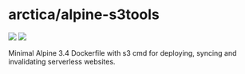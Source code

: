 # arctica/alpine-s3tools

[![](https://images.microbadger.com/badges/image/arctica/alpine-s3cmd.svg)](https://microbadger.com/images/arctica/alpine-s3cmd)
[![](https://images.microbadger.com/badges/version/arctica/alpine-s3cmd.svg)](https://microbadger.com/images/arctica/alpine-s3cmd)

Minimal Alpine 3.4 Dockerfile with s3 cmd for deploying, syncing and invalidating serverless websites.
